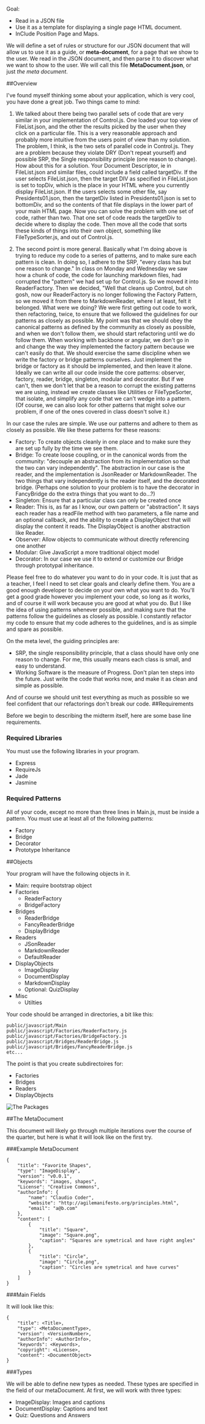 Goal:

- Read in a JSON file
- Use it as a template for displaying a single page HTML document.
- InClude Position Page and Maps.
 
We will define a set of rules or structure for our JSON document that will allow us to use it as a guide, or **meta-document**, for a page that we show to the user. We read in the JSON document, and then parse it to discover what we want to show to the user. We will call this file **MetaDocument.json**, or just *the meta document*.

##Overview

I've found myself thinking some about your application, which is very cool, you have done a great job. Two things came to mind:

1) We talked about there being two parallel sets of code that are very similar in your implementation of Control.js. One loaded your top view of FileList.json, and the other the results picked by the user when they click on a particular file. This is a very reasonable approach and probably more intuitive from the users point of view than my solution. The problem, I think, is the two sets of parallel code in Control.js. They are a problem because they violate DRY (Don't repeat yourself) and possible SRP, the Single responsibility principle (one reason to change). How about this for a solution. Your Document Descriptor, ie in FileList.json and similar files, could include a field called targetDiv. If the user selects FileList.json, then the target DIV as specified in FileList.json is set to topDiv, which is the place in your HTML where you currently display FileList.json. If the users selects some other file, say Presidents01.json, then the targetDiv listed in Presidents01.json is set to bottomDiv, and so the contents of that file displays in the lower part of your main HTML page. Now you can solve the problem with one set of code, rather than two. That one set of code reads the targetDiv to decide where to display the code. Then move all the code that sorts these kinds of things into their own object, something like FileTypeSorter.js, and out of Control.js. 

2) The second point is more general. Basically what I'm doing above is trying to reduce my code to a series of patterns, and to make sure each pattern is clean. In doing so, I adhere to the SRP, "every class has but one reason to change." In class on Monday and Wednesday we saw how a chunk of code, the code for launching markdown files, had corrupted the "pattern" we had set up for Control.js. So we moved it into ReaderFactory. Then we decided, "Well that cleans up Control, but oh gosh, now our ReaderFactory is no longer following the Factory Pattern, so we moved it from there to MarkdownReader, where I at least, felt it belonged. What were we doing? We were first getting out code to work, then refactoring, twice, to ensure that we followed the guidelines for our patterns as closely as possible. My point was that we should obey the canonical patterns as defined by the community as closely as possible, and when we don't follow them, we should start refactoring until we do follow them. When working with backbone or angular, we don't go in and change the way they implemented the factory pattern because we can't easily do that. We should exercise the same discipline when we write the factory or bridge patterns ourselves. Just implement the bridge or factory as it should be implemented, and then leave it alone. Ideally we can write all our code inside the core patterns: observer, factory, reader, bridge, singleton, modular and decorator. But if we can't, then we don't let that be a reason to corrupt the existing patterns we are using, instead we create classes like Utilities or FileTypeSorter, that isolate, and simplify any code that we can't wedge into a pattern. (Of course, we can also look for other patterns that might solve our problem, if one of the ones covered in class doesn't solve it.)

In our case the rules are simple. We use our patterns and adhere to them as closely as possible. We like these patterns for these reasons:

- Factory: To create objects cleanly in one place and to make sure they are set up fully by the time we see them.
- Bridge: To create loose coupling, or in the canonical words from the community: "decouple an abstraction from its implementation so that the two can vary independently". The abstraction in our case is the reader, and the implementation is JsonReader or MarkdownReader. The two things that vary independently is the reader itself, and the decorated bridge. (Perhaps one solution to your problem is to have the decorator in FancyBridge do the extra things that you want to do...?)
- Singleton: Ensure that a particular class can only be created once
- Reader: This is, as far as I know, our own pattern or "abstraction". It says each reader has a readFile method with two parameters, a file name and an optional callback, and the ability to create a DisplayObject that will display the content it reads. The DisplayObject is another abstraction like Reader.
- Observer: Allow objects to communicate without directly referencing one another
- Modular: Give JavaScript a more traditional object model
- Decorator: In our case we use it to extend or customize our Bridge through prototypal inheritance.

Please feel free to do whatever you want to do in your code. It is just that as a teacher, I feel I need to set clear goals and clearly define them. You are a good enough developer to decide on your own what you want to do. You'll get a good grade however you implement your code, so long as it works, and of course it will work because you are good at what you do. But I like the idea of using patterns whenever possible, and making sure that the patterns follow the guidelines as closely as possible. I constantly refactor my code to ensure that my code adheres to the guidelines, and is as simple and spare as possible. 

On the meta level, the guiding principles are:

-  SRP, the single responsibility principle, that a class should have only one reason to change. For me, this usually means each class is small, and easy to understand.
- Working Software is the measure of Progress. Don't plan ten steps into the future. Just write the code that works now, and make it as clean and simple as possible.

And of course we should unit test everything as much as possible so we feel confident that our refactorings don't break our code.
##Requirements

Before we begin to describing the midterm itself, here are some base line requirements.

### Required Libraries

You must use the following libraries in your program.

- Express
- RequireJs
- Jade
- Jasmine

### Required Patterns

All of your code, except no more than three lines in Main.js, must be inside a pattern. You must use at least all of the following patterns:

- Factory
- Bridge
- Decorator
- Prototype Inheritance

##Objects

Your program will have the following objects in it. 

- Main: require bootstrap object
- Factories
    - ReaderFactory
    - BridgeFactory
- Bridges 
    - ReaderBridge
    - FancyReaderBridge
    - DisplayBridge
- Readers
    - JSonReader
    - MarkdownReader
    - DefaultReader
- DisplayObjects
    - ImageDisplay
    - DocumentDisplay 
    - MarkdownDisplay
    - Optional: QuizDisplay
- Misc
    - Utilties

Your code should be arranged in directories, a bit like this:

    public/javascript/Main
    public/javascript/Factories/ReaderFactory.js
    public/javascript/Factories/BridgeFactory.js
    public/javascript/Bridges/ReaderBridge.js
    public/javascript/Bridges/FancyReaderBridge.js
    etc...

The point is that you create subdirectoires for:

- Factories
- Bridges
- Readers
- DisplayObjects

![The Packages](http://www.elvenware.com/charlie/books/CloudNotes/Images/Midterm01.png)

##The MetaDocument

This document will likely go through multiple iterations over the course of the quarter, but here is what it will look like on the first try.

###Example MetaDocument

    {
        "title": "Favorite Shapes",
        "type": "ImageDisplay",
        "version": "v0.0.1",
        "keywords": "images, shapes",
        "License": "Creative Commons",
        "authorInfo": {
            "name": "Claudio Coder",
            "website": "http://agilemanifesto.org/principles.html",
            "email": "a@b.com"
        },
        "content": [
            {
                "title": "Square",
                "image": "Square.png",
                "caption": "Squares are symetrical and have right angles"
            },
            {
                "title": "Circle",
                "image": "Circle.png",
                "caption": "Circles are symetrical and have curves"
            }
        ]
    }

###Main Fields

It will look like this:

    {
        "title": <Title>,
        "type": <MetaDocumentType>,
        "version": <VersionNumber>,
        "authorInfo": <AuthorInfo>,
        "keywords": <Keywords>,
        "copyright": <License>,
        "content": <DocumentObject>
    }

###Types

We will be able to define new types as needed. These types are specified in the **<type>** field of our metaDocument. At first, we will work with three types:

- ImageDisplay: Images and captions
- DocumentDisplay: Captions and text
- Quiz: Questions and Answers

